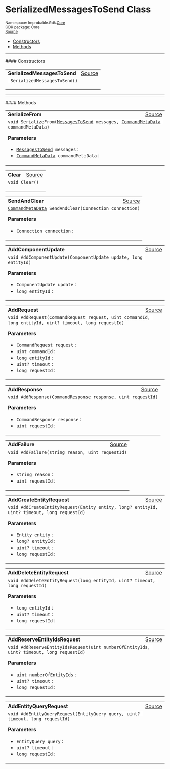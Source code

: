 
# SerializedMessagesToSend Class
<sup>
Namespace: Improbable.Gdk.<a href="{{urlRoot}}/api/core-index">Core</a><br/>
GDK package: Core<br/>
<a href="https://www.github.com/spatialos/gdk-for-unity/blob/06858069/workers/unity/Packages/io.improbable.gdk.core/Worker/SerializedMessagesToSend.cs/#L8">Source</a>
<style>
a code {
                    padding: 0em 0.25em!important;
}
code {
                    background-color: #ffffff!important;
}
</style>
</sup>
<nav id="pageToc" class="page-toc"><ul><li><a href="#constructors">Constructors</a>
<li><a href="#methods">Methods</a>
</ul></nav>












</p>
<hr style="width:100%; border-top-color:#d8d8d8" />
#### Constructors


</p>




<table width="100%">
    <tr>
        <td style="border-right:none"><b>SerializedMessagesToSend</b></td>
        <td style="border-left:none; text-align:right"><a href="https://www.github.com/spatialos/gdk-for-unity/blob/06858069/workers/unity/Packages/io.improbable.gdk.core/Worker/SerializedMessagesToSend.cs/#L48">Source</a></td>
    </tr>
    <tr>
        <td colspan="2">
<code> SerializedMessagesToSend()</code></p>






</td>
    </tr>
</table>




</p>
<hr style="width:100%; border-top-color:#d8d8d8" />
#### Methods


</p>




<table width="100%">
    <tr>
        <td style="border-right:none"><b>SerializeFrom</b></td>
        <td style="border-left:none; text-align:right"><a href="https://www.github.com/spatialos/gdk-for-unity/blob/06858069/workers/unity/Packages/io.improbable.gdk.core/Worker/SerializedMessagesToSend.cs/#L86">Source</a></td>
    </tr>
    <tr>
        <td colspan="2">
<code>void SerializeFrom(<a href="{{urlRoot}}/api/core/messages-to-send">MessagesToSend</a> messages, <a href="{{urlRoot}}/api/core/command-meta-data">CommandMetaData</a> commandMetaData)</code></p>



</p>

<b>Parameters</b>

<ul>
<li><code><a href="{{urlRoot}}/api/core/messages-to-send">MessagesToSend</a> messages</code> : </li>
<li><code><a href="{{urlRoot}}/api/core/command-meta-data">CommandMetaData</a> commandMetaData</code> : </li>
</ul>





</td>
    </tr>
</table>


<table width="100%">
    <tr>
        <td style="border-right:none"><b>Clear</b></td>
        <td style="border-left:none; text-align:right"><a href="https://www.github.com/spatialos/gdk-for-unity/blob/06858069/workers/unity/Packages/io.improbable.gdk.core/Worker/SerializedMessagesToSend.cs/#L110">Source</a></td>
    </tr>
    <tr>
        <td colspan="2">
<code>void Clear()</code></p>






</td>
    </tr>
</table>


<table width="100%">
    <tr>
        <td style="border-right:none"><b>SendAndClear</b></td>
        <td style="border-left:none; text-align:right"><a href="https://www.github.com/spatialos/gdk-for-unity/blob/06858069/workers/unity/Packages/io.improbable.gdk.core/Worker/SerializedMessagesToSend.cs/#L125">Source</a></td>
    </tr>
    <tr>
        <td colspan="2">
<code><a href="{{urlRoot}}/api/core/command-meta-data">CommandMetaData</a> SendAndClear(Connection connection)</code></p>



</p>

<b>Parameters</b>

<ul>
<li><code>Connection connection</code> : </li>
</ul>





</td>
    </tr>
</table>


<table width="100%">
    <tr>
        <td style="border-right:none"><b>AddComponentUpdate</b></td>
        <td style="border-left:none; text-align:right"><a href="https://www.github.com/spatialos/gdk-for-unity/blob/06858069/workers/unity/Packages/io.improbable.gdk.core/Worker/SerializedMessagesToSend.cs/#L203">Source</a></td>
    </tr>
    <tr>
        <td colspan="2">
<code>void AddComponentUpdate(ComponentUpdate update, long entityId)</code></p>



</p>

<b>Parameters</b>

<ul>
<li><code>ComponentUpdate update</code> : </li>
<li><code>long entityId</code> : </li>
</ul>





</td>
    </tr>
</table>


<table width="100%">
    <tr>
        <td style="border-right:none"><b>AddRequest</b></td>
        <td style="border-left:none; text-align:right"><a href="https://www.github.com/spatialos/gdk-for-unity/blob/06858069/workers/unity/Packages/io.improbable.gdk.core/Worker/SerializedMessagesToSend.cs/#L208">Source</a></td>
    </tr>
    <tr>
        <td colspan="2">
<code>void AddRequest(CommandRequest request, uint commandId, long entityId, uint? timeout, long requestId)</code></p>



</p>

<b>Parameters</b>

<ul>
<li><code>CommandRequest request</code> : </li>
<li><code>uint commandId</code> : </li>
<li><code>long entityId</code> : </li>
<li><code>uint? timeout</code> : </li>
<li><code>long requestId</code> : </li>
</ul>





</td>
    </tr>
</table>


<table width="100%">
    <tr>
        <td style="border-right:none"><b>AddResponse</b></td>
        <td style="border-left:none; text-align:right"><a href="https://www.github.com/spatialos/gdk-for-unity/blob/06858069/workers/unity/Packages/io.improbable.gdk.core/Worker/SerializedMessagesToSend.cs/#L213">Source</a></td>
    </tr>
    <tr>
        <td colspan="2">
<code>void AddResponse(CommandResponse response, uint requestId)</code></p>



</p>

<b>Parameters</b>

<ul>
<li><code>CommandResponse response</code> : </li>
<li><code>uint requestId</code> : </li>
</ul>





</td>
    </tr>
</table>


<table width="100%">
    <tr>
        <td style="border-right:none"><b>AddFailure</b></td>
        <td style="border-left:none; text-align:right"><a href="https://www.github.com/spatialos/gdk-for-unity/blob/06858069/workers/unity/Packages/io.improbable.gdk.core/Worker/SerializedMessagesToSend.cs/#L218">Source</a></td>
    </tr>
    <tr>
        <td colspan="2">
<code>void AddFailure(string reason, uint requestId)</code></p>



</p>

<b>Parameters</b>

<ul>
<li><code>string reason</code> : </li>
<li><code>uint requestId</code> : </li>
</ul>





</td>
    </tr>
</table>


<table width="100%">
    <tr>
        <td style="border-right:none"><b>AddCreateEntityRequest</b></td>
        <td style="border-left:none; text-align:right"><a href="https://www.github.com/spatialos/gdk-for-unity/blob/06858069/workers/unity/Packages/io.improbable.gdk.core/Worker/SerializedMessagesToSend.cs/#L223">Source</a></td>
    </tr>
    <tr>
        <td colspan="2">
<code>void AddCreateEntityRequest(Entity entity, long? entityId, uint? timeout, long requestId)</code></p>



</p>

<b>Parameters</b>

<ul>
<li><code>Entity entity</code> : </li>
<li><code>long? entityId</code> : </li>
<li><code>uint? timeout</code> : </li>
<li><code>long requestId</code> : </li>
</ul>





</td>
    </tr>
</table>


<table width="100%">
    <tr>
        <td style="border-right:none"><b>AddDeleteEntityRequest</b></td>
        <td style="border-left:none; text-align:right"><a href="https://www.github.com/spatialos/gdk-for-unity/blob/06858069/workers/unity/Packages/io.improbable.gdk.core/Worker/SerializedMessagesToSend.cs/#L228">Source</a></td>
    </tr>
    <tr>
        <td colspan="2">
<code>void AddDeleteEntityRequest(long entityId, uint? timeout, long requestId)</code></p>



</p>

<b>Parameters</b>

<ul>
<li><code>long entityId</code> : </li>
<li><code>uint? timeout</code> : </li>
<li><code>long requestId</code> : </li>
</ul>





</td>
    </tr>
</table>


<table width="100%">
    <tr>
        <td style="border-right:none"><b>AddReserveEntityIdsRequest</b></td>
        <td style="border-left:none; text-align:right"><a href="https://www.github.com/spatialos/gdk-for-unity/blob/06858069/workers/unity/Packages/io.improbable.gdk.core/Worker/SerializedMessagesToSend.cs/#L233">Source</a></td>
    </tr>
    <tr>
        <td colspan="2">
<code>void AddReserveEntityIdsRequest(uint numberOfEntityIds, uint? timeout, long requestId)</code></p>



</p>

<b>Parameters</b>

<ul>
<li><code>uint numberOfEntityIds</code> : </li>
<li><code>uint? timeout</code> : </li>
<li><code>long requestId</code> : </li>
</ul>





</td>
    </tr>
</table>


<table width="100%">
    <tr>
        <td style="border-right:none"><b>AddEntityQueryRequest</b></td>
        <td style="border-left:none; text-align:right"><a href="https://www.github.com/spatialos/gdk-for-unity/blob/06858069/workers/unity/Packages/io.improbable.gdk.core/Worker/SerializedMessagesToSend.cs/#L238">Source</a></td>
    </tr>
    <tr>
        <td colspan="2">
<code>void AddEntityQueryRequest(EntityQuery query, uint? timeout, long requestId)</code></p>



</p>

<b>Parameters</b>

<ul>
<li><code>EntityQuery query</code> : </li>
<li><code>uint? timeout</code> : </li>
<li><code>long requestId</code> : </li>
</ul>





</td>
    </tr>
</table>





